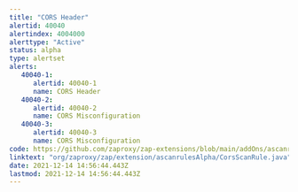 ```yaml
---
title: "CORS Header"
alertid: 40040
alertindex: 4004000
alerttype: "Active"
status: alpha
type: alertset
alerts:
   40040-1:
      alertid: 40040-1
      name: CORS Header
   40040-2:
      alertid: 40040-2
      name: CORS Misconfiguration
   40040-3:
      alertid: 40040-3
      name: CORS Misconfiguration
code: https://github.com/zaproxy/zap-extensions/blob/main/addOns/ascanrulesAlpha/src/main/java/org/zaproxy/zap/extension/ascanrulesAlpha/CorsScanRule.java
linktext: "org/zaproxy/zap/extension/ascanrulesAlpha/CorsScanRule.java"
date: 2021-12-14 14:56:44.443Z
lastmod: 2021-12-14 14:56:44.443Z
---
```

